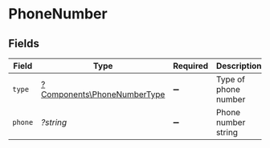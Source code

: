 # PhoneNumber


## Fields

| Field                                                                     | Type                                                                      | Required                                                                  | Description                                                               | Example                                                                   |
| ------------------------------------------------------------------------- | ------------------------------------------------------------------------- | ------------------------------------------------------------------------- | ------------------------------------------------------------------------- | ------------------------------------------------------------------------- |
| `type`                                                                    | [?Components\PhoneNumberType](../../Models/Components/PhoneNumberType.md) | :heavy_minus_sign:                                                        | Type of phone number                                                      |                                                                           |
| `phone`                                                                   | *?string*                                                                 | :heavy_minus_sign:                                                        | Phone number string                                                       | +447700112233                                                             |
